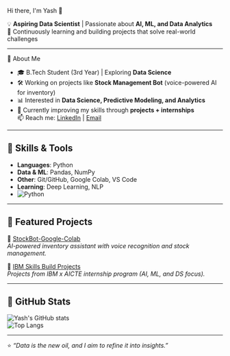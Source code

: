 Hi there, I'm Yash 👋  

💡 **Aspiring Data Scientist** | Passionate about **AI, ML, and Data Analytics**  
🚀 Continuously learning and building projects that solve real-world challenges  

---
🔹 About Me
- 🎓 B.Tech Student (3rd Year) | Exploring **Data Science**  
- 🛠️ Working on projects like **Stock Management Bot** (voice-powered AI for inventory)  
- 📊 Interested in **Data Science, Predictive Modeling, and Analytics**  
- 🌱 Currently improving my skills through **projects + internships**  
📫 Reach me: [LinkedIn](https://www.linkedin.com/in/yashwanth-ponnam) | [Email](mailto:yashwanthponnam55@gmail.com)
  
---

## 🔹 Skills & Tools
- **Languages**: Python
- **Data & ML**: Pandas, NumPy
- **Other**: Git/GitHub, Google Colab, VS Code  
- **Learning**: Deep Learning, NLP
- ![Python](https://img.shields.io/badge/Python-3776AB?style=for-the-badge&logo=python&logoColor=white)

---

## 🔹 Featured Projects
🔹 [StockBot-Google-Colab](https://github.com/Yash55-max/StockBot-Google-Colab-)  
*AI-powered inventory assistant with voice recognition and stock management.*  

🔹 [IBM Skills Build Projects](https://github.com/Yash55-max/IBM-skills-build)  
*Projects from IBM x AICTE internship program (AI, ML, and DS focus).*  

---

## 🔹 GitHub Stats
![Yash's GitHub stats](https://github-readme-stats.vercel.app/api?username=Yash55-max&show_icons=true&theme=tokyonight)  
![Top Langs](https://github-readme-stats.vercel.app/api/top-langs/?username=Yash55-max&layout=compact&theme=tokyonight)  

---

⭐️ *“Data is the new oil, and I aim to refine it into insights.”*  

